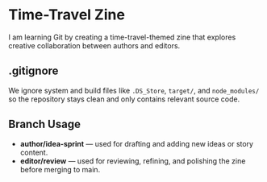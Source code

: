 # Time-Travel Zine
I am learning Git by creating a time-travel-themed zine that explores creative collaboration between authors and editors.


## .gitignore
We ignore system and build files like `.DS_Store`, `target/`, and `node_modules/` so the repository stays clean and only contains relevant source code.


## Branch Usage
- **author/idea-sprint** — used for drafting and adding new ideas or story content.
- **editor/review** — used for reviewing, refining, and polishing the zine before merging to main.
